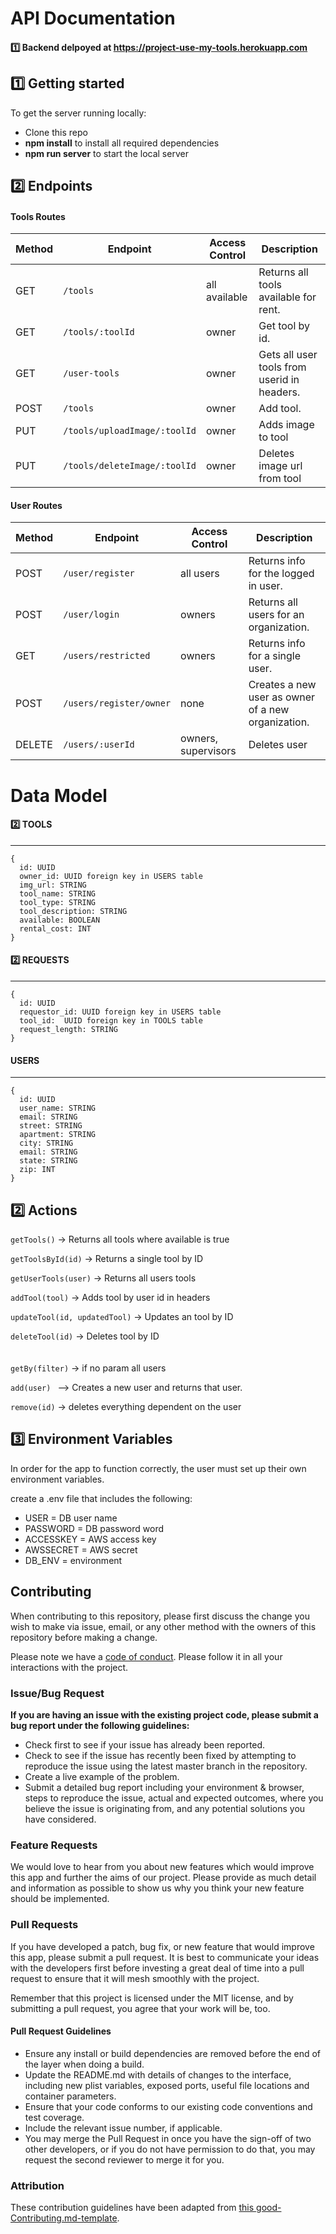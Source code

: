 # API Documentation

#### 1️⃣ Backend delpoyed at https://project-use-my-tools.herokuapp.com <br>

## 1️⃣ Getting started

To get the server running locally:

- Clone this repo
- **npm install** to install all required dependencies
- **npm run server** to start the local server

## 2️⃣ Endpoints

#### Tools Routes

| Method | Endpoint                | Access Control | Description                                  |
| ------ | ----------------------- | -------------- | -------------------------------------------- |
| GET    | `/tools`                | all available  | Returns all tools available for rent.        |
| GET    | `/tools/:toolId`        | owner          | Get tool by id.                              |
| GET    | `/user-tools`           | owner          | Gets all user tools from userid in headers.  |
| POST   | `/tools`                | owner          | Add tool.                                    |
| PUT    | `/tools/uploadImage/:toolId`| owner      | Adds image to tool                           |
| PUT    | `/tools/deleteImage/:toolId`| owner      | Deletes image url from tool                  |



#### User Routes

| Method | Endpoint                | Access Control      | Description                                        |
| ------ | ----------------------- | ------------------- | -------------------------------------------------- |
| POST    | `/user/register`       | all users           | Returns info for the logged in user.               |
| POST    | `/user/login`          | owners              | Returns all users for an organization.             |
| GET    | `/users/restricted`     | owners              | Returns info for a single user.                    |
| POST   | `/users/register/owner` | none                | Creates a new user as owner of a new organization. |
| DELETE | `/users/:userId`        | owners, supervisors | Deletes user                                       |

# Data Model

#### 2️⃣ TOOLS

---

```
{
  id: UUID
  owner_id: UUID foreign key in USERS table
  img_url: STRING
  tool_name: STRING
  tool_type: STRING
  tool_description: STRING
  available: BOOLEAN
  rental_cost: INT
}
```


#### 2️⃣ REQUESTS

---

```
{
  id: UUID
  requestor_id: UUID foreign key in USERS table
  tool_id:  UUID foreign key in TOOLS table
  request_length: STRING
}
```

#### USERS

---

```
{
  id: UUID
  user_name: STRING
  email: STRING
  street: STRING
  apartment: STRING
  city: STRING
  email: STRING
  state: STRING
  zip: INT
}
```

## 2️⃣ Actions

`getTools()` -> Returns all tools where available is true

`getToolsById(id)` -> Returns a single tool by ID

`getUserTools(user)` -> Returns all users tools

`addTool(tool)` ->  Adds tool by user id in headers

`updateTool(id, updatedTool)` -> Updates an tool by ID

`deleteTool(id)` -> Deletes tool by ID
<br>
<br>
<br>
`getBy(filter)` -> if no param all users

`add(user) ` --> Creates a new user and returns that user.

`remove(id)` -> deletes everything dependent on the user

## 3️⃣ Environment Variables

In order for the app to function correctly, the user must set up their own environment variables.

create a .env file that includes the following:

 * USER = DB user name
 * PASSWORD = DB password word
 * ACCESSKEY = AWS access key
 * AWSSECRET = AWS secret
 * DB_ENV =   environment
    
## Contributing

When contributing to this repository, please first discuss the change you wish to make via issue, email, or any other method with the owners of this repository before making a change.

Please note we have a [code of conduct](./code_of_conduct.md). Please follow it in all your interactions with the project.

### Issue/Bug Request

 **If you are having an issue with the existing project code, please submit a bug report under the following guidelines:**
 - Check first to see if your issue has already been reported.
 - Check to see if the issue has recently been fixed by attempting to reproduce the issue using the latest master branch in the repository.
 - Create a live example of the problem.
 - Submit a detailed bug report including your environment & browser, steps to reproduce the issue, actual and expected outcomes,  where you believe the issue is originating from, and any potential solutions you have considered.

### Feature Requests

We would love to hear from you about new features which would improve this app and further the aims of our project. Please provide as much detail and information as possible to show us why you think your new feature should be implemented.

### Pull Requests

If you have developed a patch, bug fix, or new feature that would improve this app, please submit a pull request. It is best to communicate your ideas with the developers first before investing a great deal of time into a pull request to ensure that it will mesh smoothly with the project.

Remember that this project is licensed under the MIT license, and by submitting a pull request, you agree that your work will be, too.

#### Pull Request Guidelines

- Ensure any install or build dependencies are removed before the end of the layer when doing a build.
- Update the README.md with details of changes to the interface, including new plist variables, exposed ports, useful file locations and container parameters.
- Ensure that your code conforms to our existing code conventions and test coverage.
- Include the relevant issue number, if applicable.
- You may merge the Pull Request in once you have the sign-off of two other developers, or if you do not have permission to do that, you may request the second reviewer to merge it for you.

### Attribution

These contribution guidelines have been adapted from [this good-Contributing.md-template](https://gist.github.com/PurpleBooth/b24679402957c63ec426).
